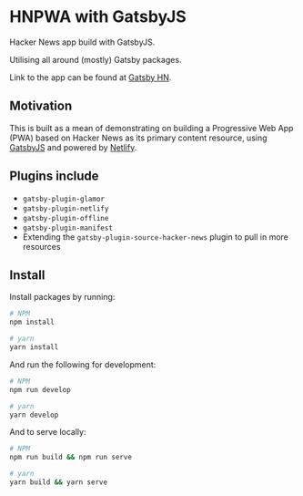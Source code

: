 # HNPWA with GatsbyJS
Hacker News app build with GatsbyJS.

Utilising all around (mostly) Gatsby packages.

Link to the app can be found at [Gatsby HN](https://gatsbyhn.netlify.com).

## Motivation
This is built as a mean of demonstrating on building a Progressive Web App (PWA) based on Hacker News as its primary content resource, using [GatsbyJS](https://www.gatsbyjs.org) and powered by [Netlify](https://www.netlify.com).

## Plugins include
- `gatsby-plugin-glamor`
- `gatsby-plugin-netlify`
- `gatsby-plugin-offline`
- `gatsby-plugin-manifest`
- Extending the `gatsby-plugin-source-hacker-news` plugin to pull in more resources

## Install

Install packages by running:
```sh
# NPM
npm install

# yarn
yarn install
```

And run the following for development:
```sh
# NPM
npm run develop

# yarn
yarn develop
```

And to serve locally:
```sh
# NPM
npm run build && npm run serve

# yarn
yarn build && yarn serve
```
